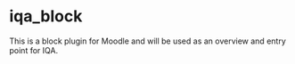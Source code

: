 # iqa_block
This is a block plugin for Moodle and will be used as an overview and entry point for IQA.

